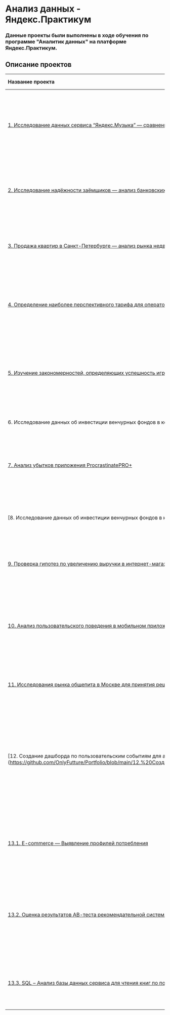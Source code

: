 # Анализ данных - Яндекс.Практикум

### Данные проекты были выполнены в ходе обучения по программе "Аналитик данных" на платформе Яндекс.Практикум.

## Описание проектов

| Название проекта | Задачи проекта | Навыки и инструменты | 
| :-------------------- | :---------------------|:---------------------------|
| [1. Исследование данных сервиса “Яндекс.Музыка” — сравнение пользователей двух городов](https://github.com/OnlyFutture/Portfolio/blob/main/1.%20Исследование%20данных%20сервиса%20“Яндекс.Музыка”%20—%20сравнение%20пользователей%20двух%20городов/Project1.ipynb)| На реальных данных Яндекс.Музыки c помощью библиотеки Pandas и её возможностей проверить данные и сравнить поведение и предпочтения пользователей двух столиц — Москвы и Санкт-Петербурга.| *Python, Pandas*, *предобработка данных*|
| [2. Исследование надёжности заёмщиков — анализ банковских данных](https://github.com/OnlyFutture/Portfolio/blob/main/2.%20Исследование%20надёжности%20заёмщиков%20—%20анализ%20банковских%20данных/Project2.ipynb)| На основе статистики о платёжеспособности клиентов исследовать влияет ли семейное положение и количество детей клиента на факт возврата кредита в срок.|  *Python, Pandas* |
| [3. Продажа квартир в Санкт-Петербурге — анализ рынка недвижимости](https://github.com/OnlyFutture/Portfolio/blob/main/3.%20Продажа%20квартир%20в%20Санкт-Петербурге%20—%20анализ%20рынка%20недвижимости/Project3.ipynb)| Используя данные сервиса Яндекс.Недвижимость, определить рыночную стоимость объектов недвижимости и типичные параметры квартир.| *Python, Pandas, Matplotlib, исследовательский анализ данных, визуализация данных, предобработка данных* |
| [4. Определение наиболее перспективного тарифа для оператора сотовой связи](https://github.com/OnlyFutture/Portfolio/blob/main/4.%20Определение%20наиболее%20перспективного%20тарифа%20для%20оператора%20сотовой%20связи/Project4.ipynb)| Проанализировать поведение клиентов двух тарифных планов ("Смарт" и "Ультра") и определить, какой из тарифов лучше. Это необходимо для внесения изменений в распределение рекламного бюджета | *Python, Pandas, Matplotlib, NumPy, SciPy, описательная статистика, проверка статистических гипотез* |
| [5. Изучение закономерностей, определяющих успешность игр](https://github.com/OnlyFutture/Portfolio/blob/main/5.%20Анализ%20продаж%20компьютерных%20игр%20для%20планирования%20рекламных%20компаний/Project5.ipynb)| Используя исторические данные о продажах компьютерных игр, оценки пользователей и экспертов, жанры и платформы, выявить закономерности, определяющие успешность игры  | *Python, Pandas, NumPy, Matplotlib, предобработка данных, исследовательский анализ данных, описательная статистика, проверка статистических гипотез* |
| 6. Исследование данных об инвестиции венчурных фондов в компании-стартапы| Произвести различные выгрузки данных венчурных фондов с помощью SQL. | *SQL, PostgreSQL* |
| [7. Анализ убытков приложения ProcrastinatePRO+](https://github.com/OnlyFutture/Portfolio/blob/main/7.%20Анализ%20убытков%20приложения%20ProcrastinatePRO%2B/Project7.ipynb)| Маркетинговый анализ развлекательного приложения Procrastinate Pro+. Компания терпит убытки. Разобраться в причинах и помочь компании выйти в плюс. | *matplotlib.pyplot, seaborn, pandas, datetime.* |
| [8. Исследование данных об инвестиции венчурных фондов в компании-стартапы| С помощью SQL посчитаете и визуализируете ключевые метрики сервис-системы вопросов и ответов о программировании. | *SQL, PostgreSQL* |
| [9. Проверка гипотез по увеличению выручки в интернет-магазине — оценить результаты A/B теста](https://github.com/OnlyFutture/Portfolio/blob/main/9.%20Проверка%20гипотез%20по%20увеличению%20выручки%20в%20интернет-магазине%20—%20оценить%20результаты%20A/Project9.ipynb))| Используя данные интернет-магазина приоритезировать гипотезы, произвести оценку результатов A/B-тестирования различными методами | *Python, Pandas, Matplotlib, SciPy, A/B-тестирование, проверка статистических гипотез* |
| [10. Анализ пользовательского поведения в мобильном приложении](https://github.com/OnlyFutture/Portfolio/blob/main/10.%20Анализ%20пользовательского%20поведения%20в%20мобильном%20приложении/Project10.ipynb)| На основе данных использования мобильного приложения для продажи продуктов питания проанализировать воронку продаж, а также оценить результаты A/A/B-тестирования. | *A/B-тестирование, Python, Pandas, Matplotlib, Seaborn, событийная аналитика, продуктовые метрики, Plotly, проверка статистических гипотез, визуализация данных* |
| [11. Исследования рынка общепита в Москве для принятия решения об открытии нового заведения](https://github.com/OnlyFutture/Portfolio/blob/main/11.%20Исследования%20рынка%20общепита%20в%20Москве%20для%20принятия%20решения%20об%20открытии%20нового%20заведения/Project11.ipynb)| Исследование рынка общественного питания на основе открытых данных, подготовка презентации. | *Python, Pandas, Seaborn, Plotly, визуализация данных* |
| [12. Создание дашборда по пользовательским событиям для агрегатора новостей] (https://github.com/OnlyFutture/Portfolio/blob/main/12.%20Создание%20дашборда%20по%20пользовательским%20событиям%20для%20агрегатора%20новостей)| Некоммерческий фонд, который проводит популярные конференции. На них выступают специалисты из разных областей и читают лекции на актуальные социальные, культурные и научные темы. Исследуете историю TED-конференций и создадите дашборд в Tableau на основе полученных данных. | *Python, SQL, PostgreSQL, sqlalchemy, Tableau, построение дашбордов* |
| [13.1. E-commerce — Выявление профилей потребления](https://github.com/OnlyFutture/Portfolio/blob/main/13.%20Выпускной%20проект/13.1.%20E-commerce%20-%20Выявление%20профилей%20потребления/Project13%3A1.ipynb) | Выявление профилей потребления для предоставления персонализированных предложений клиентам интернет-магазина товаров для дома и быта. | *Pandas, Datetime, Matplotlib, Seaborn, SciPy, Numpy, сегментация, проверка статистических гипотез, визуализация данных* |
| [13.2. Оценка результатов АВ-теста рекомендательной системы](https://github.com/OnlyFutture/Portfolio/blob/main/13.%20Выпускной%20проект/13.2.%20Оценка%20результатов%20АВ-теста%20рекомендательной%20системы/Project13%3A2.ipynb)| Оценка корректности тестирования обновленной рекомендательной системы и оценка его результатов. Ожидается улучшение не менее, чем на 10% каждой из следующих метрик: конверсия в просмотр карточек товаров, просмотры корзины и покупки. | *Pandas, Datetime, Math, Matplotlib, Seaborn, SciPy, Plotly, Numpy, A/B-тестирование, событийная аналитика, проверка статистических гипотез, визуализация данных* |
| [13.3. SQL – Анализ базы данных сервиса для чтения книг по подписке](https://github.com/OnlyFutture/Portfolio/blob/main/13.%20Выпускной%20проект/13.3.%20SQL%20–%20Анализ%20базы%20данных%20сервиса%20для%20чтения%20книг%20по%20подписке/Project13%3A3.ipynb)| Проанализировать базу данных крупного сервиса для чтения книг по подписке, чтобы сформулировать ценностное предложение для нового продукта. | **Python, SQL, PostgreSQL,pandas* |

